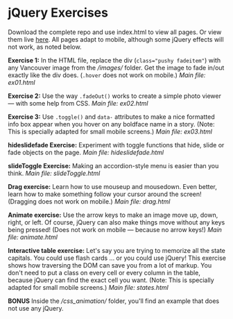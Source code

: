 # jQuery Exercises

Download the complete repo and use index.html to view all pages. Or view them live [here](http://macloo.github.io/jquery_exercises/). All pages adapt to mobile, although some jQuery effects will not work, as noted below.

**Exercise 1:** In the HTML file, replace the div (`class="pushy fadeitem"`) with any Vancouver image from the */images/* folder. Get the image to fade in/out exactly like the div does. (`.hover` does not work on mobile.) *Main file: ex01.html*

**Exercise 2:** Use the way `.fadeOut()` works to create a simple photo viewer — with some help from CSS. *Main file: ex02.html*

**Exercise 3:** Use `.toggle()` and `data-` attributes to make a nice formatted info box appear when you hover on any boldface name in a story. (Note: This is specially adapted for small mobile screens.) *Main file: ex03.html*

**hideslidefade Exercise:** Experiment with toggle functions that hide, slide or fade objects on the page. *Main file: hideslidefade.html*

**slideToggle Exercise:** Making an accordion-style menu is easier than you think. *Main file: slideToggle.html*

**Drag exercise:** Learn how to use mouseup and mousedown. Even better, learn how to make something follow your cursor around the screen! (Dragging does not work on mobile.) *Main file: drag.html*

**Animate exercise:** Use the arrow keys to make an image move up, down, right, or left. Of course, jQuery can also make things move without any keys being pressed! (Does not work on mobile — because no arrow keys!) *Main file: animate.html*

**Interactive table exercise:** Let's say you are trying to memorize all the state capitals. You could use flash cards ... or you could use jQuery! This exercise shows how traversing the DOM can save you from a lot of markup. You don't need to put a class on every cell or every column in the table, because jQuery can find the exact cell you want. (Note: This is specially adapted for small mobile screens.) *Main file: states.html*

**BONUS** Inside the */css_animation/* folder, you'll find an example that does not use any jQuery.
